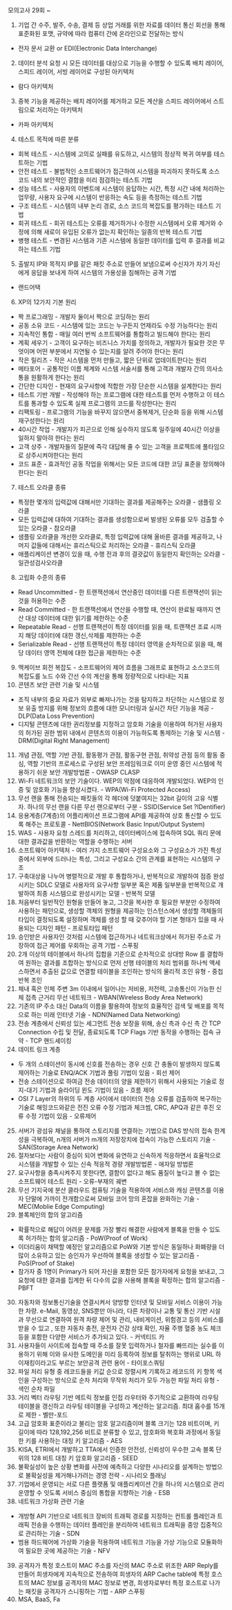 모의고사 29회 ~
1. 기업 간 수주, 발주, 수송, 결제 등 상업 거래를 위한 자료를 데이터 통신 회선을 통해 표준화된 포맷, 규약에 따라 컴퓨터 간에 온라인으로 전달하는 방식
- 전자 문서 교환 or EDI(Electronic Data Interchange)
2. 데이터 분석 요청 시 모든 데이터를 대상으로 기능을 수행할 수 있도록 배치 레이어, 스피드 레이어, 서빙 레이어로 구성된 아키텍처
- 람다 아키텍처
3. 중복 기능을 제공하는 배치 레이어를 제거하고 모든 계산을 스피드 레이어에서 스트림으로 처리하는 아키텍처
- 카파 아키텍처
4. 테스트 목적에 따른 분류
- 회복 테스트 - 시스템에 고의로 실패를 유도하고, 시스템의 정상적 복귀 여부를 테스트하는 기법
- 안전 테스트 - 불법적인 소프트웨어가 접근하여 시스템을 파괴하지 못하도록 소스 코드 내의 보안적인 결함을 미리 점검하는 테스트 기법
- 성능 테스트 - 사용자의 이벤트에 시스템이 응답하는 시간, 특정 시간 내에 처리하는 업무량, 사용자  요구에 시스템이 반응하는 속도 등을 측정하는 테스트 기법
- 구조 테스트 - 시스템의 내부 논리 경로, 소스 코드의 복잡도를 평가하는 테스트 기법
- 회귀 테스트 - 회귀 테스트는 오류를 제거하거나 수정한 시스템에서 오류 제거와 수정에 의해 새로이 유입된 오류가 없는지 확인하는 일종의 반복 테스트 기법
- 병행 테스트 - 변경된 시스템과 기존 시스템에 동일한 데이터를 입력 후 결과를 비교하는 테스트 기법
5. 출발지 IP와 목적지 IP를 같은 패킷 주소로 만들어 보냄으로써 수신자가 자기 자신에게 응답을 보내게 하여 시스템의 가용성을 침해하는 공격 기법 
- 랜드어택
6. XP의 12가지 기본 원리
- 짝 프로그래밍 - 개발자 둘이서 짝으로 코딩하는 원리
- 공동 소유 코드 - 시스템에 있는 코드는 누구든지 언제라도 수정 가능하다는 원리
- 지속적인 통합 - 매일 여러 번씩 소프트웨어를 통합하고 빌드해야 한다는 원리
- 계획 세우기 - 고객이 요구하는 비즈니스 가치를 정의하고, 개발자가 필요한 것은 무엇이며 어떤 부분에서 지연될 수 있는지를 알려 주어야 한다는 원리
- 작은 릴리즈 - 작은 시스템을 먼저 만들고, 짧은 단위로 업데이트한다는 원리
- 메타포어 - 공통적인 이름 체계와 시스템 서술서를 통해 고객과 개발자 간의 의사소통을 원활하게 한다는 원리
- 간단한 디자인 - 현재의 요구사항에 적합한 가장 단순한 시스템을 설계한다는 원리
- 테스트 기반 개발 - 작성해야 하는 프로그램에 대한 테스트를 먼저 수행하고 이 테스트를 통과할 수 있도록 실제 프로그램의 코드를 작성한다는 원리
- 리팩토링 - 프로그램의 기능을 바꾸지 않으면서 중복제거, 단순화 등을 위해 시스템 재구성한다는 원리
- 40시간 작업 - 개발자가 피곤으로 인해 실수하지 않도록 일주일에 40시간 이상을 일하지 말아햐 한다는 원리
- 고객 상주 - 개발자들의 질문에 즉각 대답해 줄 수 있는 고객을 프로젝트에 풀타임으로 상주시켜야한다는 원리
- 코드 표준 - 효과적인 공동 작업을 위해서는 모든 코드에 대한 코딩 표준을 정의해야 한다는 원리
7.  테스트 오라클 종류 
- 특정한 몇개의 입력값에 대해서만 기대하는 결과를 제공해주는 오라클 - 샘플링 오라클
- 모든 입력값에 대하여 기대하는 결과를 생성함으로써 발생된 오류를 모두 검출할 수 있는 오라클 - 참오라클
- 샘플링 오라클을 개선한 오라클로, 특정 입력값에 대해 올바른 결과를 제공하고, 나머지 값들에 대해서는 휴리스틱으로 처리하는 오라클 - 휴리스틱 오라클
- 애플리케이션 변경이 있을 때, 수행 전과 후의 결괏값이 동일한지 확인하는 오라클 - 일관성검사오라클
8. 고립화 수준의 종류
- Read Uncommitted - 한 트랜잭션에서 연산중인 데이터를 다른 트랜잭션이 읽는 것을 허용하는 수준
- Read Committed - 한 트랜잭션에서 연산을 수행할 때, 연산이 완료될 때까지 연산 대상 데이터에 대한 읽기를 제한하는 수준
- Repeatable Read - 선행 트랜잭션이 특정 데이터를 읽을 때, 트랜잭션 조료 시까지 해당 데이터에 대한 갱신,삭제를 제한하는 수준
- Serializable Read - 선행 트랜잭션이 특정 데이터 영역을 순차적으로 읽을 때, 해당 데이터 영역 전체에 대한 접근을 제한하는 수준
9. 맥케이브 회전 복잡도 - 소프트웨어의 제어 흐름을 그래프로 표현하고 소스코드의 복잡도를 노드 수와 간선 수의 계산을 통해 정량적으로 나타내는 지표
10. 콘텐츠 보안 관련 기술 및 시스템
- 조직 내부의 중요 자료가 외부로 빠져나가는 것을 탐지하고 차단하는 시스템으로 정보 유출 방지를 위해 정보의 흐름에 대한 모니터링과 실시간 차단 기능을 제공 - DLP(Data Loss Prevention)
- 디지털 콘텐츠에 대한 권리정보를 지정하고 암호화 기술을 이용하여 허가된 사용자의 허가된 권한 범위 내에서 콘텐츠의 이용이 가능하도록 통제하는 기술 및 시스템 - DRM(Digital Right Management)
11. 개념 관점, 역할 기반 관점, 활동평가 관점, 활동구현 관점, 취약성 관점 등의 활동 중심, 역할 기반의 프로세스로 구성된 보안 프레임워크로 이미 운영 중인 시스템에 적용하기 쉬운 보안 개발방법론 - OWASP CLASP
12. Wi-Fi 네트워크의 보안 기술이다. WEP의 약점에 대응하여 개발되었다. WEP의 인증 및 암호화 기능을 향상시켰다. - WPA(Wi-Fi Protected Access)
13. 무선 랜을 통해 전송되는 패킷들의 각 헤더에 덧붙여지는 32bit 길이의 고유 식별자. 하나의 무선 랜을 다른 무선 랜으로부터 구분 - SSID(Service Set ?IDentifier)
14. 응용계층(7계층)의 어플리케이션 프로그램에 API를 제공하여 상호 통신할 수 있도록 해주는 프로토콜 - NettBIOS(Network Basic Input/Output System)
15. WAS - 사용자 요청 스레드를 처리하고, 데이터베이스에 접속하여 SQL 쿼리 문에 대한 결과값을 반환하는 역할을 수행하는 서버
16. 소프트웨어 아키텍처 - 여러 가지 소프트웨어 구성요소와 그 구성요소가 가진 특성 중에서 외부에 드러나는 특성, 그리고 구성요소 간의 관계를 표현하는 시스템의 구조
17. 구축대상을 나누어 병렬적으로 개발 후 통합하거나, 반복적으로 개발하여 점증 완성시키는 SDLC 모델로 사용자의 요구사항 일부분 혹은 제품 일부분을 반복적으로 개발하여 최종 시스템으로 완성시키는 모델 - 반복적 모델
18. 처음부터 일반적인 원형을 만들어 놓고, 그것을 복사한 후 필요한 부분만 수정하여 사용하는 패턴으로, 생성할 객체의 원형을 제공하는 인스턴스에서 생성할 객체들의 타입이 결정되도록 설정하며 객체를 생성 할 때 갖추어야 할 기본 형태가 있을 때 사용되는 디자인 패턴 - 프로토타입 패턴
19. 승인받은 사용자인 것처럼 시스템에 접근하거나 네트워크상에서 허가된 주소로 가장하여 접근 제어를 우회하는 공격 기법 - 스푸핑
20. 2개 이상의 테이블에서 하나의 집합을 기준으로 순차적으로 상대방 Row 를 결합하여 원하는 결과를 조합하는 방식으로 먼저 선행 테이블의 처리 범위를 하나씩 액세스하면서 추출된 값으로 연결할 테이블을 조인하는 방식의 물리적 조인 유형 - 중첩 반복 조인
21. 체내 혹은 인체 주변 3m 이내에서 일어나는 저비용, 저전력, 고송통신이 가능한 신체 접촉 근거리 무선 네트워크 - WBAN(Wireless Body Area Network)
22. 기존의 IP 주소 대신 Data의 이름을 활용하여 정보의 효율적인 검색 및 배포를 목적으로 하는 미래 인터넷 기술 - NDN(Named Data Networking)
23. 전송 계층에서 신뢰성 있는 세그먼트 전송 보장을 위해, 송신 측과 수신 측 간 TCP Connection 수립 및 전달, 종료되도록 TCP Flags 기반 동작을 수행하는 접속 규약 - TCP 핸드셰이킹
24. 데이트 링크 계층
- 두 개의 스테이션이 동시에 신호를 전송하는 경우 신호 간 충돌이 발생하지 않도록 제어하는 기술로 ENQ/ACK 기법과 풀링 기법이 있음 - 회선 제어
- 전송 스테이션으로 하여금 전송 데이터의 양을 제한하기 위해서 사용되는 기술로 정지-대기 기법과 슬라이딩 윈도 기법이 있음 - 흐름 제어
- OSI 7 Layer의 하위의 두 계층 사이에서 데이터의 전송 오류를 검출하여 복구하는 기술로 해밍코드와같은 전진 오류 수정 기법과 체크썸, CRC, APQ과 같은 후진 오류 수정 기법이 있음 - 오류제어
25. 서버가 광섬유 채널을 통하여 스토리지를 연결하는 기법으로 DAS 방식의 접속 한계성을 극복하여, n개의 서버가 m개의 저장장치에 접속이 가능한 스토리지 기술 - SAN(Storage Area Network) 
26. 절차보다는 사람이 중심이 되어 변화에 유연하고 신속하게 적응하면서 효율적으로 시스템을 개발할 수 있는 신속 적응적 경량 개발방법론 - 애자일 방법론
27. 요구사항을 충족시켜주지 못한다면, 결함이 없다고 해도 품질이 높다고 볼 수 없는 소프트웨어 테스트 원리 - 오류-부재의 궤변
28. 무선 기지국에 분산 클라우드 컴퓨팅 기술을 적용하여 서비스와 캐싱 콘텐츠를 이용자 단말에 가까이 전개함으로써 모바일 코어 망의 혼잡을 완화하는 기술 - MEC(Moblie Edge Computing)
29. 블록체인의 합의 알고리즘
- 확률적으로 해답이 어려운 문제를 가장 빨리 해결한 사람에게 블록을 만들 수 있도록 허가하는 합의 알고리즘 - PoW(Proof of Work)
- 이더리움이 채택할 예정인 알고리즘으로 PoW와 기본 방식은 동일하나 화폐량을 더 많이 소유하고 있는 승인자가 우선하여 블록을 생성할 수 있는 알고리즘 - PoS(Proof of Stake)
- 참가자 중 1명이 Primary가 되어 자신을 포함한 모든 참가자에게 요청을 보내고, 그 요청에 대한 결과를 집계한 뒤 다수의 값을 사용해 블록을 확정하는 합의 알고리즘 - PBFT
30. 자동차와 정보통신기술을 연결시켜서 양방향 인터넷 및 모바일 서비스 이용이 가능한 차량. e-Mail, 동영상, SNS뿐만 아니라, 다른 차량이나 교통 및 통신 기반 시설과 무선으로 연결하여 원격 차량 제어 및 관리, 내비게이션, 위험경고 등의 서비스를 받을 수 있고 , 또한 자동차 충전, 운전자 건강 상태 확인, 자율 주행 혈중 농도 체크 등을 포함한 다양한 서비스가 추가되고 있다. - 커넥티드 카
31. 사용자들이 사이트에 접속할 때 주소를 잘못 입력하거나 철자를 빠뜨리는 실수를 이용하기 위해 이와 유사한 도메인을 미리 등록하여 정보를 탈취하는 행위로 URL 하이재킹이라고도 부르는 보안공격 관련 용어 - 타이포스쿼팅
32. 파일 처리 유형 중 레코드들을 키값 순으로 정렬시켜 기록하고 레코드의 키 항목 색인을 구성하는 방식으로 순차 처리와 무작위 처리가 모두 가능한 파일 처리 유형 - 색인 순차 파일
33. 거리 벡터 라우팅 기반 메트릭 정보를 인접 라우터와 주기적으로 교환하여 라우팅 테이블을 갱신하고 라우팅 테이블을 구성하고 계산하는 알고리즘. 최대 홉수를 15개로 제한 - 벨만-포드
34. 고급 암호화 표준이라고 불리는 암호 알고리즘이며 블록 크기는 128 비트이며, 키 길이에 따라 128,192,256 비트로 분류할 수 있고, 암호화와 복호화 과정에서 동일한 키를 사용하는 대칭 키 알고리즘 - AES
35. KISA, ETRI에서 개발하고 TTA에서 인증한 안전성, 신뢰성이 우수한 고속 블록 단위의 128 비트 대칭 키 암호화 알고리즘 - SEED
36. 불확실성이 높은 상황 변화를 사전에 예측하고 다양한 시나리오를 설계하는 방법으로 불확실성을 제거해나가려는 경영 전략 - 시나리오 플래닝
37. 기업에서 운영되는 서로 다른 플랫폼 및 애플리케이션 간을 하나의 시스템으로 관리 운영할 수 잇도록 서비스 중심의 통합을 지향하는 기술 - ESB
38. 네트워크 가상화 관련 기술
- 개방형 API 기반으로 네트워크 장비의 트래픽 경로를 지정하는 컨트롤 플레인과 트래픽 전송을 수행하는 데이터 플레인을 분리하여 네트워크 트래픽을 중앙 집중적으로 관리하는 기술 - SDN
- 범용 하드웨어에 가상화 기술을 적용하여 네트워크 기능을 가상 기능으로 모듈화하여 필요한 곳에 제공하는 기술 - NFV
39. 공격자가 특정 호스트이 MAC 주소를 자신의 MAC 주소로 위조한 ARP Reply를 만들어 희생자에게 지속적으로 전송하여 희생자의 ARP Cache table에 특정 호스트의 MAC 정보를 공격자의 MAC 정보로 변경, 희생자로부터 특정 호스트로 나가는 패킷을 공격자가 스니핑하는 기법 - ARP 스푸핑
40. MSA, BaaS, Fa

